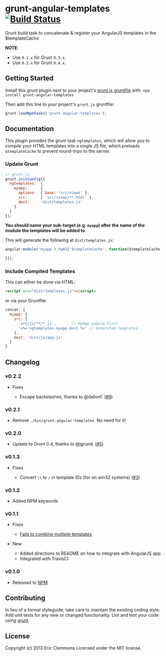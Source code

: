 # grunt-angular-templates [![Build Status](https://travis-ci.org/ericclemmons/grunt-angular-templates.png?branch=master)](https://travis-ci.org/ericclemmons/grunt-angular-templates)

Grunt build task to concatenate & register your AngularJS templates in the $templateCache

**NOTE**:

- Use `0.1.x` for Grunt `0.3.x`.
- Use `0.2.x` for Grunt `0.4.x`.


## Getting Started
Install this grunt plugin next to your project's [grunt.js gruntfile][getting_started] with: `npm install grunt-angular-templates`

Then add this line to your project's `grunt.js` gruntfile:

```javascript
grunt.loadNpmTasks('grunt-angular-templates');
```

[grunt]: http://gruntjs.com/
[getting_started]: https://github.com/gruntjs/grunt/blob/master/docs/getting_started.md


## Documentation

This plugin provides the grunt task `ngtemplates`, which will allow you to compile your HTML templates into a single JS file,
which preloads `$templateCache` to prevent round-trips to the server.

### Update Grunt

```js
// grunt.js
grunt.initConfig({
  ngtemplates:  {
    myapp:      {
      options:  { base: 'src/views' },
      src:      [ 'src/views/**.html' ],
      dest:     'dist/templates.js'
    }
  }
});
```

**You should name your sub-target (e.g. `myapp`) after the name of the module the templates will be added to**.


This will generate the following at `dist/templates.js`:

```js
angular.module('myapp').run(['$templateCache', function($templateCache) {
  ...
}]);
```

### Include Compiled Templates

This can either be done via HTML:

```html
<script src="dist/templates.js"></script>
```

or via your Gruntfile:

```js
concat: {
  myapp: {
    src: [
      'src/js/**/*.js',       // MyApp module first
      '<%= ngtemplates.myapp.dest %>' // Generated templates
    ],
    dest: 'dist/js/app.js'
  }
}
```


## Changelog

### v0.2.2

- Fixes

  - Escape backslashes, thanks to @dallonf. ([#9](https://github.com/ericclemmons/grunt-angular-templates/pull/9))

### v0.2.1

  - Remove `./bin/grunt-angular-templates`.  No need for it!

### v0.2.0

  - Update to Grunt 0.4, thanks to @jgrund. ([#5](https://github.com/ericclemmons/grunt-angular-templates/issues/5))

### v0.1.3

- Fixes

    - Convert `\\` to `/` in template IDs (for on win32 systems) ([#3](https://github.com/ericclemmons/grunt-angular-templates/issues/3))

### v0.1.2

- Added NPM keywords

### v0.1.1

- Fixes

    - [Fails to combine multiple templates](https://github.com/ericclemmons/grunt-angular-templates/issues/1)

- New

    - Added directions to README on how to integrate with AngularJS app
    - Integrated with TravisCI

### v0.1.0

- Released to [NPM](https://npmjs.org/package/grunt-angular-templates)

## Contributing
In lieu of a formal styleguide, take care to maintain the existing coding style. Add unit tests for any new or changed functionality. Lint and test your code using [grunt][grunt].


## License

Copyright (c) 2013 Eric Clemmons
Licensed under the MIT license.
